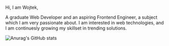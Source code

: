 Hi, I am Wojtek,

A graduate Web Developer and an aspiring Frontend Engineer, a subject which I am very passionate about. I am interested in web technologies, and I am continuesly growing my skillset in trending solutions.

![Anurag's GitHub stats](https://github-readme-stats.vercel.app/api?username=anuraghazra&show_icons=true&theme=transparent)
